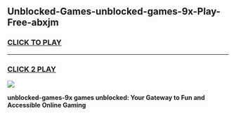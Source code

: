 
## Unblocked-Games-unblocked-games-9x-Play-Free-abxjm
<h3>
<a href="https://premium76.site?title=unblocked-games-9x&ref=10A">CLICK TO PLAY</a></h3>
<hr>

<h3>
<a href="https://premium76.site?title=unblocked-games-9x&ref=10A">CLICK 2 PLAY</a>
  
</h3>

<a href="https://premium76.site?title=unblocked-games-9x&ref=10A"><img src="https://clearcache.store/games.png"></a>


**unblocked-games-9x games unblocked: Your Gateway to Fun and Accessible Online Gaming**
